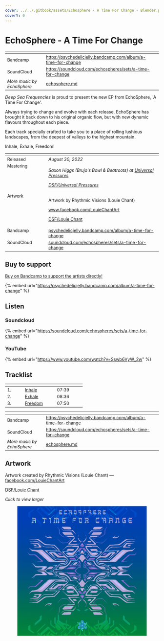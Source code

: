 ```yaml
---
cover: ../../.gitbook/assets/Echosphere - A Time For Change - Blender.png
coverY: 0
---
```


# EchoSphere - A Time For Change

<table data-view="cards"><thead><tr><th></th><th data-hidden data-card-target data-type="content-ref"></th></tr></thead><tbody><tr><td>Bandcamp</td><td><a href="https://psychedelicjelly.bandcamp.com/album/a-time-for-change">https://psychedelicjelly.bandcamp.com/album/a-time-for-change</a></td></tr><tr><td>SoundCloud</td><td><a href="https://soundcloud.com/echospheres/sets/a-time-for-change">https://soundcloud.com/echospheres/sets/a-time-for-change</a></td></tr><tr><td><em>More music by EchoSphere</em></td><td><a href="../../artists/music/echosphere.md">echosphere.md</a></td></tr></tbody></table>

_Deep Sea Frequencies_ is proud to present the new EP from EchoSphere, 'A Time For Change'.

Always trying to change and evolve with each release, EchoSphere has brought it back down to his original organic flow, but with new dynamic flavours throughout each piece.

Each track specially crafted to take you to a place of rolling lushious landscapes, from the deepest of valleys to the highest mountain.

Inhale, Exhale, Freedom!

<table data-header-hidden><thead><tr><th width="121" valign="top"></th><th></th></tr></thead><tbody><tr><td valign="top">Released</td><td><em>August 30, 2022</em></td></tr><tr><td valign="top">Mastering</td><td><p><em>Saxon Higgs (Brujo's Bowl &#x26; Beatroots) at</em> <a href="https://www.facebook.com/universalpressures"><em>Universal Pressures</em></a> </p><p><a href="../../artists/mastering/universal-pressures.md"><em>DSF/Universal Pressures</em></a> </p></td></tr><tr><td valign="top">Artwork</td><td><p>Artwork by Rhythmic Visions (Louie Chant) </p><p><a href="https://www.facebook.com/LouieChantArt">www.facebook.com/LouieChantArt</a> </p><p><a href="../../artists/graphic/rhythmic-visions-louie-chant.md">DSF/Louie Chant</a> </p></td></tr><tr><td valign="top">Bandcamp</td><td><a href="https://psychedelicjelly.bandcamp.com/album/a-time-for-change">psychedelicjelly.bandcamp.com/album/a-time-for-change</a></td></tr><tr><td valign="top">SoundCloud</td><td><a href="https://soundcloud.com/echospheres/sets/a-time-for-change">soundcloud.com/echospheres/sets/a-time-for-change</a></td></tr></tbody></table>

## Buy to support

[Buy on Bandcamp to support the artists directly!](https://psychedelicjelly.bandcamp.com/album/a-time-for-change)&#x20;

{% embed url="https://psychedelicjelly.bandcamp.com/album/a-time-for-change" %}

## Listen

### Soundcloud

{% embed url="https://soundcloud.com/echospheres/sets/a-time-for-change" %}

### YouTube

{% embed url="https://www.youtube.com/watch?v=Sswb6VyW_2w" %}

## Tracklist

<table data-header-hidden><thead><tr><th width="44"></th><th width="91"></th><th width="77"></th></tr></thead><tbody><tr><td>1.</td><td><a href="https://psychedelicjelly.bandcamp.com/track/inhale">Inhale</a> </td><td>07:39</td></tr><tr><td>2.</td><td><a href="https://psychedelicjelly.bandcamp.com/track/exhale">Exhale</a> </td><td>08:36</td></tr><tr><td>3.</td><td><a href="https://psychedelicjelly.bandcamp.com/track/freedom">Freedom</a> </td><td>07:50</td></tr></tbody></table>

<table data-view="cards"><thead><tr><th></th><th data-hidden data-card-target data-type="content-ref"></th></tr></thead><tbody><tr><td>Bandcamp</td><td><a href="https://psychedelicjelly.bandcamp.com/album/a-time-for-change">https://psychedelicjelly.bandcamp.com/album/a-time-for-change</a></td></tr><tr><td>SoundCloud</td><td><a href="https://soundcloud.com/echospheres/sets/a-time-for-change">https://soundcloud.com/echospheres/sets/a-time-for-change</a></td></tr><tr><td><em>More music by EchoSphere</em></td><td><a href="../../artists/music/echosphere.md">echosphere.md</a></td></tr></tbody></table>

## Artwork

Artwork created by Rhythmic Visions (Louie Chant) — [facebook.com/LouieChantArt](https://www.facebook.com/LouieChantArt)&#x20;

[DSF/Louie Chant](../../artists/graphic/rhythmic-visions-louie-chant.md)&#x20;

_Click to view larger_

<figure><img src="../../.gitbook/assets/Echosphere - A Time For Change - Blender.png" alt=""><figcaption></figcaption></figure>
